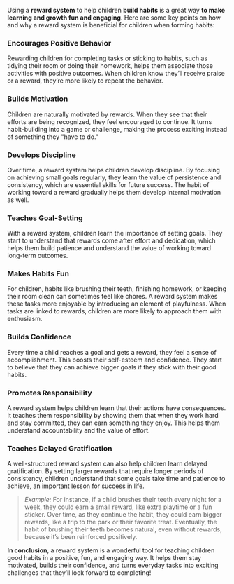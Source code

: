 Using a **reward system** to help children **build habits** is a great way **to make learning and growth fun and engaging**. Here are some key points on how and why a reward system is beneficial for children when forming habits:

### Encourages Positive Behavior

Rewarding children for completing tasks or sticking to habits, such as tidying their room or doing their homework, helps them associate those activities with positive outcomes. When children know they’ll receive praise or a reward, they’re more likely to repeat the behavior.

### Builds Motivation

Children are naturally motivated by rewards. When they see that their efforts are being recognized, they feel encouraged to continue. It turns habit-building into a game or challenge, making the process exciting instead of something they "have to do."

### Develops Discipline

Over time, a reward system helps children develop discipline. By focusing on achieving small goals regularly, they learn the value of persistence and consistency, which are essential skills for future success. The habit of working toward a reward gradually helps them develop internal motivation as well.

### Teaches Goal-Setting

With a reward system, children learn the importance of setting goals. They start to understand that rewards come after effort and dedication, which helps them build patience and understand the value of working toward long-term outcomes.

### Makes Habits Fun

For children, habits like brushing their teeth, finishing homework, or keeping their room clean can sometimes feel like chores. A reward system makes these tasks more enjoyable by introducing an element of playfulness. When tasks are linked to rewards, children are more likely to approach them with enthusiasm.

### Builds Confidence

Every time a child reaches a goal and gets a reward, they feel a sense of accomplishment. This boosts their self-esteem and confidence. They start to believe that they can achieve bigger goals if they stick with their good habits.

### Promotes Responsibility

A reward system helps children learn that their actions have consequences. It teaches them responsibility by showing them that when they work hard and stay committed, they can earn something they enjoy. This helps them understand accountability and the value of effort.

### Teaches Delayed Gratification

A well-structured reward system can also help children learn delayed gratification. By setting larger rewards that require longer periods of consistency, children understand that some goals take time and patience to achieve, an important lesson for success in life.

> _Example:_
> For instance, if a child brushes their teeth every night for a week, they could earn a small reward, like extra playtime or a fun sticker. Over time, as they continue the habit, they could earn bigger rewards, like a trip to the park or their favorite treat. Eventually, the habit of brushing their teeth becomes natural, even without rewards, because it’s been reinforced positively.

**In conclusion**, a reward system is a wonderful tool for teaching children good habits in a positive, fun, and engaging way. It helps them stay motivated, builds their confidence, and turns everyday tasks into exciting challenges that they’ll look forward to completing!
